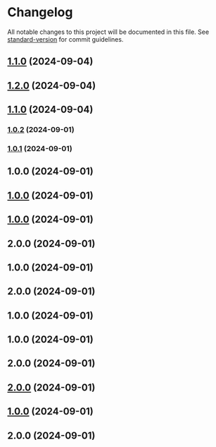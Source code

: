# Changelog

All notable changes to this project will be documented in this file. See [standard-version](https://github.com/conventional-changelog/standard-version) for commit guidelines.

## [1.1.0](https://github.com/swearwalker/walker-ui/compare/v1.0.2...v1.1.0) (2024-09-04)

## [1.2.0](https://github.com/swearwalker/walker-ui/compare/v1.0.2...v1.2.0) (2024-09-04)

## [1.1.0](https://github.com/swearwalker/walker-ui/compare/v1.0.2...v1.1.0) (2024-09-04)

### [1.0.2](https://github.com/swearwalker/walker-ui/compare/v1.0.1...v1.0.2) (2024-09-01)

### [1.0.1](https://github.com/swearwalker/walker-ui/compare/v1.0.0...v1.0.1) (2024-09-01)

## 1.0.0 (2024-09-01)

## [1.0.0](https://github.com/swearwalker/walker-ui/compare/v2.0.0...v1.0.0) (2024-09-01)

## [1.0.0](https://github.com/swearwalker/walker-ui/compare/v2.0.0...v1.0.0) (2024-09-01)

## 2.0.0 (2024-09-01)

## 1.0.0 (2024-09-01)

## 2.0.0 (2024-09-01)

## 1.0.0 (2024-09-01)

## 1.0.0 (2024-09-01)

## 2.0.0 (2024-09-01)

## [2.0.0](https://github.com/swearwalker/walker-ui/compare/v1.0.0...v2.0.0) (2024-09-01)

## [1.0.0](https://github.com/swearwalker/walker-ui/compare/v2.0.0...v1.0.0) (2024-09-01)

## 2.0.0 (2024-09-01)
